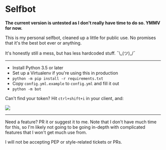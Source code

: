 Selfbot
=======

**The current version is untested as I don't really have time to do so. 
YMMV for now.**

This is my personal selfbot, cleaned up a little for public
use. No promises that it's the best bot ever or anything.

It's honestly still a mess, but has less hardcoded stuff. ¯\\\_(ツ)\_/¯

---

* Install Python 3.5 or later
* Set up a Virtualenv if you're using this in production
* `python -m pip install -r requirements.txt`
* Copy `config.yml.example` to `config.yml` and fill it out
* `python -m bot`

Can't find your token? Hit `ctrl+shift+i` in your client, and:

![](https://dl.dropboxusercontent.com/s/xvzffyhee7qrz3t/pycharm64_2017-03-31_23-16-36.png)

---

Need a feature? PR it or suggest it to me. Note that I don't have
much time for this, so I'm likely not going to be going in-depth
with complicated features that I won't get much use from.

I will not be accepting PEP or style-related tickets or PRs. 
